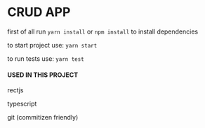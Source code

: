 # CRUD APP 

first of all run ```yarn install``` or ```npm install``` to install dependencies

to  start project use: ```yarn start``` 

to run tests use: ```yarn test```

#### USED IN THIS PROJECT
rectjs

typescript

git (commitizen friendly)
